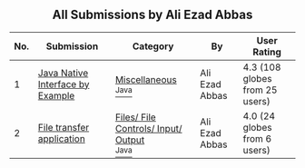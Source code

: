 ﻿<div align="center">

## All Submissions by Ali Ezad Abbas

</div>

No.  | Submission | Category | By   | User Rating
---- | ---------- | -------- | ---- | -----------
1 | [Java Native Interface by Example<br />](https://github.com/Planet-Source-Code/ali-ezad-abbas-java-native-interface-by-example__2-3067) | [Miscellaneous<br /><sup>Java</sup>](../ByCategory/miscellaneous__2-57.md) | Ali Ezad Abbas | 4.3 (108 globes from 25 users)
2 | [File transfer application<br />](https://github.com/Planet-Source-Code/ali-ezad-abbas-file-transfer-application__2-2934) | [Files/ File Controls/ Input/ Output<br /><sup>Java</sup>](../ByCategory/files-file-controls-input-output__2-58.md) | Ali Ezad Abbas | 4.0 (24 globes from 6 users)
